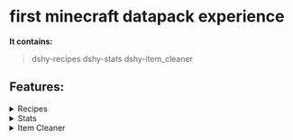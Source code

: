 # first minecraft datapack experience
**It contains:**
> dshy-recipes
> dshy-stats
> dshy-item_cleaner

## Features:
<details>
<summary>Recipes</summary>

---
1. [God Apple](#godapple)
2. [Bedrock](#bedrock)

---
### God Apple
![godapple](https://i.imgur.com/Q6Igc52.png)

### Bedrock
![bedrock](https://i.imgur.com/32UlS5h.png)
</details>

<details>
<summary>Stats</summary>

---
1. [Broken Things](#broken-things)
2. [Ores Mined](#ores-mined)
3. [Score](#score)
4. [Kills](#kills)
5. [Level](#level)
6. [Pearls Used](#pearls-used)
7. [Hours Played](#hours-played)
8. [Deaths](#deaths)

---
### Broken Things
![brokenThings](https://i.imgur.com/luSdKbe.png)
<br>

*Display the total number of tools broken by the player.*

### Ores Mined
![oresMined](https://i.imgur.com/xG01a2q.png)
<br>

*Display the total number of ores mined by the player.*

### Score
![score](https://i.imgur.com/RZ30Xw1.png)
<br>

*Display the maximum score of the player.*

### Kills
![kills](https://i.imgur.com/PTmCQ1d.png )
<br>

*Display the total victims count of the player.*

### Level
![level](https://i.imgur.com/fVqG4sg.png)
<br>

*Display the current xp level of the player.*

### Pearls Used
![pearlsUsed](https://i.imgur.com/Xauek56.png)
<br>

*Display the total number of ender pearls used by the player.*

### Hours Played
![hoursPlayed](https://i.imgur.com/weWpmn1.png)
<br>

*Display the player playtime in hours.*

### Deaths
![deaths](https://i.imgur.com/5XWMmpJ.png)
<br>

*Display the total number of deaths by each player.*
</details>

<details>
<summary>Item Cleaner</summary>

---
![item_cleaner](https://i.imgur.com/KYr97aA.png)
<br>

*Every 5min (five minutes), all droped items will be deleted.*
<br>

![item_cleaner2](https://i.imgur.com/a6CgzoG.png)
<br>

*The timer resets if a player dies.*

</details>
